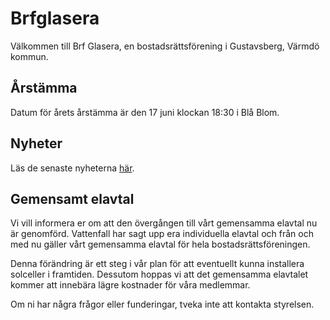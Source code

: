 # Brfglasera

Välkommen till Brf Glasera, en bostadsrättsförening i Gustavsberg, Värmdö
kommun.

## Årstämma

Datum för årets årstämma är den 17 juni klockan 18:30 i Blå Blom.

## Nyheter

Läs de senaste nyheterna [här](nyheter/index.md).

## Gemensamt elavtal

Vi vill informera er om att den övergången till vårt gemensamma elavtal nu är genomförd. Vattenfall har sagt upp era individuella elavtal och från och med nu gäller vårt gemensamma elavtal för hela bostadsrättsföreningen.

Denna förändring är ett steg i vår plan för att eventuellt kunna installera solceller i framtiden. Dessutom hoppas vi att det gemensamma elavtalet kommer att innebära lägre kostnader för våra medlemmar.

Om ni har några frågor eller funderingar, tveka inte att kontakta styrelsen.
